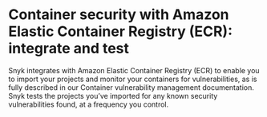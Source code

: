 # Container security with Amazon Elastic Container Registry (ECR): integrate and test

Snyk integrates with Amazon Elastic Container Registry (ECR) to enable you to import your projects and monitor your containers for vulnerabilities, as is fully described in our Container vulnerability management documentation. Snyk tests the projects you’ve imported for any known security vulnerabilities found, at a frequency you control.
